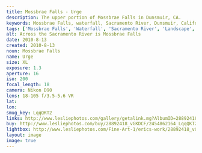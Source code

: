 ```yaml
---
title: Mossbrae Falls - Urge
description: The upper portion of Mossbrae Falls in Dunsmuir, CA.
keywords: Mossbrae Falls, waterfall, Sacramento River, Dunsmuir, California, Landscape, Black and White
tags: ['Mossbrae Falls', 'Waterfall', 'Sacramento River', 'Landscape', 'Dunsmuir', 'California', 'Black and White']
alt: Across the Sacramento River is Mossbrae Falls
date: 2010-8-13
created: 2010-8-13
noun: Mossbrae Falls
name: Urge
size: XL
exposure: 1.3
aperture: 16
iso: 200
focal_length: 18
camera: Nikon D90
lens: 18-105 f/3.5-5.6 VR
lat: 
lon: 
smug_key: LqqQKT2
links: http://www.lesliephotos.com/gallery/getalink.mg?AlbumID=28892418&AlbumKey=vGKDCF&ImageID=2454862164&ImageKey=LqqQKT2&how=forum&Page=1
buy: http://www.lesliephotos.com/buy/28892418_vGKDCF/2454862164_LqqQKT2/
lightbox: http://www.lesliephotos.com/Fine-Art-1/erics-work/28892418_vGKDCF#!i=2454862164&k=LqqQKT2&lb=1&s=A
layout: image
image: true
---
```

